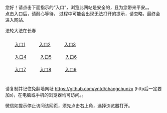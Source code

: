 您好！请点击下面指示的“入口”，浏览此网站是安全的，且为您带来平安。。 <br/>
点击入口后，请耐心等待， 过程中可能会出现无法打开的提示，请忽略，最终会进入网站. </br>

法轮大法在长春<br/>
<div style="padding:10px"><a style="margin:20px" target="_blank" href="https://d5t1dj0p1gni8.cloudfront.net/2Qpsp?ymvxw" id="ccLink1" rel="nofollow">入口1</a> <a target="_blank" style="margin:20px" href="https://d1k27oiljcexhk.cloudfront.net/2Qpsp?uqgumdk" id="ccLink2" rel="nofollow">入口2</a> <a style="margin:20px" target="_blank" href="https://d3k10itd12id3d.cloudfront.net/2Qpsp?eueuaup" id="ccLink3" rel="nofollow">入口3</a></div>

<div style="padding:10px" ><a style="margin:20px" target="_blank" href="https://d5t1dj0p1gni8.cloudfront.net/2Qpsp?ymvxw" id="ccLink4" rel="nofollow">入口4</a> <a style="margin:20px" href="https://d1k27oiljcexhk.cloudfront.net/2Qpsp?uqgumdk" target="_blank" id="ccLink5" rel="nofollow">入口5</a> <a style="margin:20px" href="https://d3k10itd12id3d.cloudfront.net/2Qpsp?eueuaup" target="_blank" id="ccLink6" rel="nofollow">入口6</a></div>

<div style="padding:10px"><a style="margin:20px" target="_blank" href="https://d5t1dj0p1gni8.cloudfront.net/2Qpsp?ymvxw" id="ccLink7" rel="nofollow">入口7</a> <a style="margin:20px" href="https://d1k27oiljcexhk.cloudfront.net/2Qpsp?uqgumdk" target="_blank" id="ccLink8" rel="nofollow">入口8</a> <a style="margin:20px" target="_blank" href="https://d3k10itd12id3d.cloudfront.net/2Qpsp?eueuaup" id="ccLink9" rel="nofollow">入口9</a></div>

<br/>



请复制并记住免翻墙网址 https://github.com/yntd/changchunzx (http后一定要加s)，在电脑或手机的浏览器均可访问。。<br/>

微信如提示停止访问该网页，须先点击右上角，选择浏览器打开。
